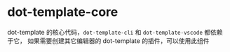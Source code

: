 # dot-template-core

dot-template 的核心代码，`dot-template-cli` 和 `dot-template-vscode` 都依赖于它，
如果需要创建其它编辑器的 dot-template 的插件，可以使用此组件
